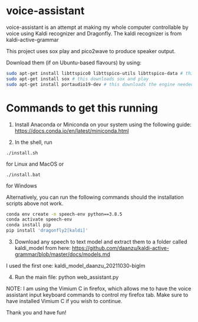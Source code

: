 # voice-assistant
voice-assistant is an attempt at making my whole computer controllable by voice using Kaldi recognizer and Dragonfly.
The kaldi recognizer is from kaldi-active-grammar

This project uses sox play and pico2wave to produce speaker output.

Download them (if on Ubuntu-based flavours) by using:
```bash
sudo apt-get install libttspico0 libttspico-utils libttspico-data # this downloads the TTS pico2wave module
sudo apt-get install sox # this downloads sox and play
sudo apt-get install portaudio19-dev # this downloads the engine needed to get mic input
```

# Commands to get this running
1. Install Anaconda or Miniconda on your system using the following guide: https://docs.conda.io/en/latest/miniconda.html

2. In the shell, run 
```{sh}
./install.sh
``` 
for Linux and MacOS or
```{sh}
./install.bat
``` 
for Windows

Alternatively, you can run the following commands should the installation scripts above not work.
```bash
conda env create -n speech-env python==3.8.5
conda activate speech-env
conda install pip
pip install 'dragonfly2[kaldi]'
```

3. Download any speech to text model and extract them to a folder called kaldi_model from here: https://github.com/daanzu/kaldi-active-grammar/blob/master/docs/models.md

I used the first one: kaldi_model_daanzu_20211030-biglm

4. Run the main file: python web_assistant.py

NOTE: I am using the Vimium C in firefox, which allows me to have the voice assistant input keyboard commands to control my firefox tab.
Make sure to have installed Vimium C if you wish to continue.

Thank you and have fun!
